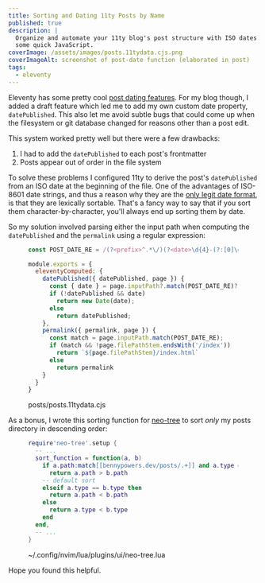 ```yaml
---
title: Sorting and Dating 11ty Posts by Name
published: true
description: |
  Organize and automate your 11ty blog's post structure with ISO dates and
  some quick JavaScript.
coverImage: /assets/images/posts.11tydata.cjs.png
coverImageAlt: screenshot of post-date function (elaborated in post)
tags:
  - eleventy
---
```


Eleventy has some pretty cool [post dating features][dates]. For my blog
though, I added a draft feature which led me to add my own custom date property,
`datePublished`. This also let me avoid subtle bugs that could come up when the 
filesystem or git database changed for reasons other than a post edit.

This system worked pretty well but there were a few drawbacks:
1. I had to add the `datePublished` to each post's frontmatter
2. Posts appear out of order in the file system

To solve these problems I configured 11ty to derive the post's `datePublished`
from an ISO date at the beginning of the file. One of the advantages of ISO-8601
date strings, and thus a reason why they are the [only legit date format][xkcd],
is that they are lexically sortable. That's a fancy way to say that if you sort
them character-by-character, you'll always end up sorting them by date.

So my solution involved parsing either the input path when computing the 
`datePublished` and the `permalink` using a regular expression:

<figure>

  ```js
  const POST_DATE_RE = /(?<prefix>^.*\/)(?<date>\d{4}-(?:[0]\d|1[0-2])-(?:[0-2]\d|3[01]))-(?<suffix>.+)/;

  module.exports = {
    eleventyComputed: {
      datePublished({ datePublished, page }) {
        const { date } = page.inputPath?.match(POST_DATE_RE)?.groups ?? {};
        if (!datePublished && date)
          return new Date(date);
        else
          return datePublished;
      },
      permalink({ permalink, page }) {
        const match = page.inputPath.match(POST_DATE_RE);
        if (match && !page.filePathStem.endsWith('/index'))
          return `${page.filePathStem}/index.html`
        else
          return permalink
      }
    }
  }
  ```

  <figcaption>posts/posts.11tydata.cjs</figcaption>
</figure>

As a bonus, I wrote this sorting function for [neo-tree][neo-tree] to sort
*only* my posts directory in descending order:

<figure>

```lua
require'neo-tree'.setup {
  -- ...
  sort_function = function(a, b)
    if a.path:match[[bennypowers.dev/posts/.+]] and a.type == b.type then
      return a.path > b.path
    -- default sort
    elseif a.type == b.type then
      return a.path < b.path
    else
      return a.type < b.type
    end
  end,
  -- ...
}
```

  <figcaption>~/.config/nvim/lua/plugins/ui/neo-tree.lua</figcaption>
</figure>

Hope you found this helpful.

[dates]: https://www.11ty.dev/docs/data-eleventy-supplied/#date
[xkcd]: https://xkcd.com/1179/
[neo-tree]: https://github.com/nvim-neo-tree/neo-tree.nvim
